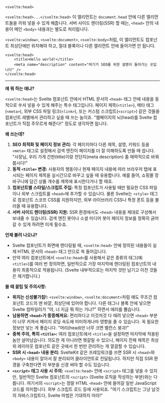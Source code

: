 `<svelte:head>`

`<svelte:head>...</svelte:head>`
이 엘리먼트는 `document.head` 안에 다른 엘리먼트들을 끼워 넣을 수 있게 해줍니다. 서버 사이드 렌더링(SSR) 할 때는, `<head>` 안의 내용이 메인 `<body>` 내용과는 별도로 처리됩니다.

`<svelte:window>`, `<svelte:document>`, `<svelte:body>`처럼, 이 엘리먼트도 컴포넌트 최상단에만 위치해야 하고, 절대 블록이나 다른 엘리먼트 안에 들어가면 안 됩니다.

```svelte
<svelte:head>
	<title>Hello world!</title>
	<meta name="description" content="여기가 SEO를 위한 설명이 들어가는 곳입니다" />
</svelte:head>
```

---

**얘 뭐 하는 애냐?**

`<svelte:head>`는 Svelte 컴포넌트 안에서 HTML 문서의 `<head>` 태그 안에 내용을 동적으로 쑤셔 넣을 수 있게 해주는 특수 태그입니다. 페이지 제목(`<title>`), 메타 태그(`<meta>`), 외부 CSS 파일 링크(`<link>`), 또는 커스텀 스크립트(`<script>`) 같은 것들을 컴포넌트 레벨에서 관리하고 싶을 때 쓰는 놈이죠. "웹페이지의 뇌(head)를 Svelte 컴포넌트가 직접 주무르게 해준다!" 정도로 생각하면 됩니다.

**왜 쓰는데?**

1.  **SEO 최적화 및 페이지 정보 관리:** 각 페이지마다 다른 제목, 설명, 키워드 등을 `<meta>` 태그로 설정해서 검색 엔진이 페이지를 더 잘 이해하도록 만들 때 씁니다. "사장님, 우리 가게 간판(title)이랑 전단지(meta description) 좀 매력적으로 바꿔봅시다!"
2.  **동적 `<title>` 변경:** 사용자의 행동이나 현재 페이지 내용에 따라 브라우저 탭에 표시되는 페이지 제목을 실시간으로 바꾸고 싶을 때 유용합니다. 예를 들어, 쇼핑몰 장바구니에 담긴 상품 개수를 제목에 표시한다거나 할 때죠.
3.  **컴포넌트별 스타일/스크립트 주입:** 특정 컴포넌트가 사용될 때만 필요한 CSS 파일이나 외부 스크립트를 `<head>`에 추가할 수 있습니다. 물론 Svelte는 `<style>` 태그로 컴포넌트 스코프 CSS를 지원하지만, 외부 라이브러리 CSS나 특정 폰트 등을 불러올 때 유용합니다.
4.  **서버 사이드 렌더링(SSR) 지원:** SSR 환경에서도 `<head>` 내용을 제대로 구성해서 보내줄 수 있습니다. 검색 엔진 봇이나 소셜 미디어 봇이 페이지 정보를 정확히 긁어갈 수 있게 하려면 이게 필수죠.

**언제 불려 나오냐?**

*   Svelte 컴포넌트가 화면에 렌더링될 때, `<svelte:head>` 안에 정의된 내용들이 실제 HTML 문서의 `<head>` 태그 안으로 쏙 들어갑니다.
*   만약 여러 컴포넌트에서 `<svelte:head>`를 사용해서 같은 종류의 태그(예: `<title>`)를 여러 번 정의하면, 일반적으로 가장 마지막에 렌더링된 컴포넌트의 내용이 최종적으로 적용됩니다. (Svelte 내부적으로는 마지막 것만 남기고 이전 것들은 제거합니다.)

**쓸 때 꿀팁 및 주의사항:**

*   **위치는 신성불가침!:** `<svelte:window>`, `<svelte:document>`처럼 얘도 무조건 컴포넌트 코드의 맨 바깥, 최상단에 있어야 합니다. 다른 태그나 블록 안에 넣으면 Svelte 컴파일러가 "야, 너 지금 뭐 하는 거냐?" 하면서 에러를 뿜습니다.
*   **남용하면 `<head>`가 뚱뚱해져요:** 편리하다고 이것저것 다 때려 넣으면 `<head>` 부분이 너무 커져서 페이지 로딩 속도에 미미하게나마 영향을 줄 수 있습니다. 꼭 필요한 정보만 넣는 게 좋습니다. "머리(head)만 너무 크면 밸런스 붕괴!"
*   **중복 주의, 특히 `<title>`:** 여러 컴포넌트에서 `<title>`을 설정하면 마지막에 적용된 놈만 살아남습니다. 의도한 게 아니라면 헷갈릴 수 있으니, 페이지 전체 제목은 최상위 레이아웃 컴포넌트 같은 곳에서 한 번만 관리하는 게 깔끔할 수 있습니다.
*   **SSR 시 `<head>` 내용 분리:** SvelteKit 같은 프레임워크를 쓰면 SSR 시 `<head>`와 `<body>` 내용이 알아서 잘 분리되어 클라이언트로 전달됩니다. 하지만 직접 SSR 환경을 구축한다면 이 부분을 신경 써야 할 수도 있습니다.
*   **`<script>` 태그 사용 시 주의:** `<svelte:head>` 안에 `<script>` 태그를 넣을 수 있지만, 일반적인 Svelte 컴포넌트의 `<script>` (Svelte 로직을 작성하는 부분)와는 다릅니다. 여기서의 `<script>`는 정말 HTML `<head>` 안에 들어갈 일반 JavaScript 코드를 의미합니다. 외부 스크립트 로드 등에 사용되죠. "여기 스크립트는 그냥 날것의 자바스크립트다, Svelte 마법은 기대하지 마라!"